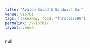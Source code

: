 ```yaml
---
title: "Avalon Salad & Sandwich Bar"
venue: v16781
tags: [takeaway, food, "fhrs:662590"]
permalink: /v/16781/
layout: venue
---
```

null